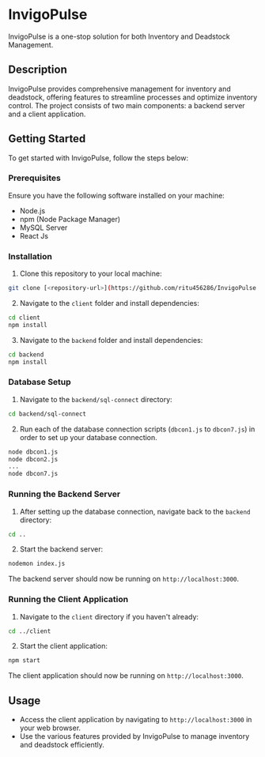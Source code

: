 

# InvigoPulse

InvigoPulse is a one-stop solution for both Inventory and Deadstock Management.

## Description

InvigoPulse provides comprehensive management for inventory and deadstock, offering features to streamline processes and optimize inventory control. The project consists of two main components: a backend server and a client application.

## Getting Started

To get started with InvigoPulse, follow the steps below:

### Prerequisites

Ensure you have the following software installed on your machine:

- Node.js
- npm (Node Package Manager)
- MySQL Server
- React Js
### Installation

1. Clone this repository to your local machine:

```bash
git clone [<repository-url>](https://github.com/ritu456286/InvigoPulse.git)
```

2. Navigate to the `client` folder and install dependencies:

```bash
cd client
npm install
```

3. Navigate to the `backend` folder and install dependencies:

```bash
cd backend
npm install
```

### Database Setup

1. Navigate to the `backend/sql-connect` directory:

```bash
cd backend/sql-connect
```

2. Run each of the database connection scripts (`dbcon1.js` to `dbcon7.js`) in order to set up your database connection.

```bash
node dbcon1.js
node dbcon2.js
...
node dbcon7.js
```

### Running the Backend Server

1. After setting up the database connection, navigate back to the `backend` directory:

```bash
cd ..
```

2. Start the backend server:

```bash
nodemon index.js
```

The backend server should now be running on `http://localhost:3000`.

### Running the Client Application

1. Navigate to the `client` directory if you haven't already:

```bash
cd ../client
```

2. Start the client application:

```bash
npm start
```

The client application should now be running on `http://localhost:3000`.

## Usage

- Access the client application by navigating to `http://localhost:3000` in your web browser.
- Use the various features provided by InvigoPulse to manage inventory and deadstock efficiently.

